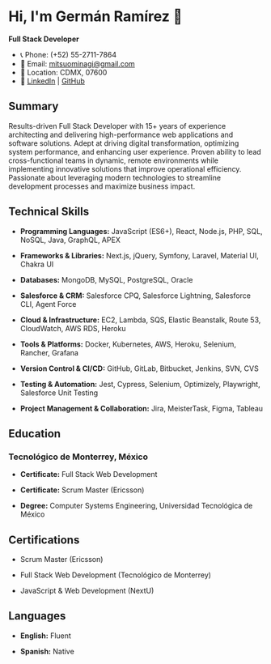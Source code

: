 Hi, I'm Germán Ramírez 👋 
==============

**Full Stack Developer**

* 📞 Phone: (+52) 55-2711-7864
* 📧 Email: mitsuominagi@gmail.com
* 📍 Location: CDMX, 07600
* 🔗 [LinkedIn](https://tinyurl.com/56kwt27a) | [GitHub](https://tinyurl.com/47zn2r6p)

Summary
-------

Results-driven Full Stack Developer with 15+ years of experience architecting and delivering high-performance web applications and software solutions. Adept at driving digital transformation, optimizing system performance, and enhancing user experience. Proven ability to lead cross-functional teams in dynamic, remote environments while implementing innovative solutions that improve operational efficiency. Passionate about leveraging modern technologies to streamline development processes and maximize business impact.

Technical Skills
----------------

*   **Programming Languages:** JavaScript (ES6+), React, Node.js, PHP, SQL, NoSQL, Java, GraphQL, APEX
    
*   **Frameworks & Libraries:** Next.js, jQuery, Symfony, Laravel, Material UI, Chakra UI
    
*   **Databases:** MongoDB, MySQL, PostgreSQL, Oracle
    
*   **Salesforce & CRM:** Salesforce CPQ, Salesforce Lightning, Salesforce CLI, Agent Force

*   **Cloud & Infrastructure:** EC2, Lambda, SQS, Elastic Beanstalk, Route 53, CloudWatch, AWS RDS, Heroku
    
*   **Tools & Platforms:** Docker, Kubernetes, AWS, Heroku, Selenium, Rancher, Grafana
    
*   **Version Control & CI/CD:** GitHub, GitLab, Bitbucket, Jenkins, SVN, CVS
    
*   **Testing & Automation:** Jest, Cypress, Selenium, Optimizely, Playwright, Salesforce Unit Testing
    
*   **Project Management & Collaboration:** Jira, MeisterTask, Figma, Tableau
    

Education
---------

### Tecnológico de Monterrey, México

*   **Certificate:** Full Stack Web Development
    
*   **Certificate:** Scrum Master (Ericsson)
    
*   **Degree:** Computer Systems Engineering, Universidad Tecnológica de México
    

Certifications
--------------

*   Scrum Master (Ericsson)
    
*   Full Stack Web Development (Tecnológico de Monterrey)
    
*   JavaScript & Web Development (NextU)
    

Languages
---------

*   **English:** Fluent
    
*   **Spanish:** Native
